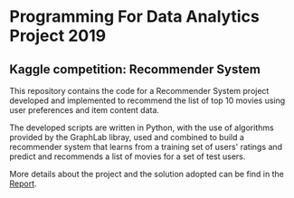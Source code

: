 # Programming For Data Analytics Project 2019
## Kaggle competition: Recommender System
This repository contains the code for a Recommender System project developed and implemented to recommend the list of top 10 movies using user preferences and item content data. 

The developed scripts are written in Python, with the use of algorithms provided by the GraphLab libray, used and combined to build a recommender system that learns from a training set of users' ratings and predict and recommends a list of movies for a set of test users.

More details about the project and the solution adopted can be find in the [Report](Report.pdf).
